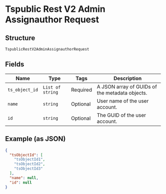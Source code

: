
# Tspublic Rest V2 Admin Assignauthor Request

## Structure

`TspublicRestV2AdminAssignauthorRequest`

## Fields

| Name | Type | Tags | Description |
|  --- | --- | --- | --- |
| `ts_object_id` | `List of string` | Required | A JSON array of GUIDs of the metadata objects. |
| `name` | `string` | Optional | User name of the user account. |
| `id` | `string` | Optional | The GUID of the user account. |

## Example (as JSON)

```json
{
  "tsObjectId": [
    "tsObjectId1",
    "tsObjectId2",
    "tsObjectId3"
  ],
  "name": null,
  "id": null
}
```

